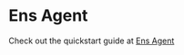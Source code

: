 # Ens Agent

Check out the quickstart guide at [Ens Agent](https://message-kit.org/templates/templates/ens)
